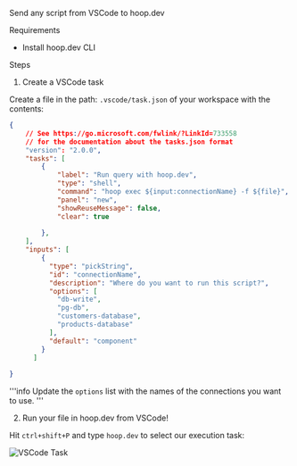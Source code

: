 Send any script from VSCode to hoop.dev

Requirements

* Install hoop.dev CLI

Steps

1. Create a VSCode task

Create a file in the path: `.vscode/task.json` of your workspace with the contents:

```json
{
    // See https://go.microsoft.com/fwlink/?LinkId=733558
    // for the documentation about the tasks.json format
    "version": "2.0.0",
    "tasks": [
        {
            "label": "Run query with hoop.dev",
            "type": "shell",
            "command": "hoop exec ${input:connectionName} -f ${file}",
            "panel": "new",
            "showReuseMessage": false,
            "clear": true
            
        },
    ],
    "inputs": [
        {
          "type": "pickString",
          "id": "connectionName",
          "description": "Where do you want to run this script?",
          "options": [
            "db-write",
            "pg-db",
            "customers-database",
            "products-database"
          ],
          "default": "component"
        }
      ]
    
}
```

'''info
Update the `options` list with the names of the connections you want to use.
'''

2. Run your file in hoop.dev from VSCode!

Hit `ctrl+shift+P` and type `hoop.dev` to select our execution task:

![VSCode Task](https://ms80j0hi.directus.app/assets/2bc18604-09a6-45ff-8006-bdd669ed2544)
